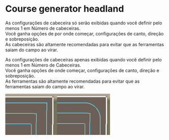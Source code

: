 # Course generator headland  
As configurações de cabeceira só serão exibidas quando você definir pelo menos 1 em Número de cabeceiras.  
Você ganha opções de por onde começar, configurações de canto, direção e sobreposição.  
As cabeceiras são altamente recomendadas para evitar que as ferramentas saiam do campo ao virar.  


  
As configurações de cabeceiras apenas exibidas quando você definir pelo menos 1 em Número de Cabeceiras.  
Você ganha opções de onde começar, configurações de canto, direção e sobreposição.  
As ferramentas são altamente recomendadas para evitar que as ferramentas saiam do campo ao virar.  


![Image](../assets/images/sharproundcorner_0_0_330_130.png)

